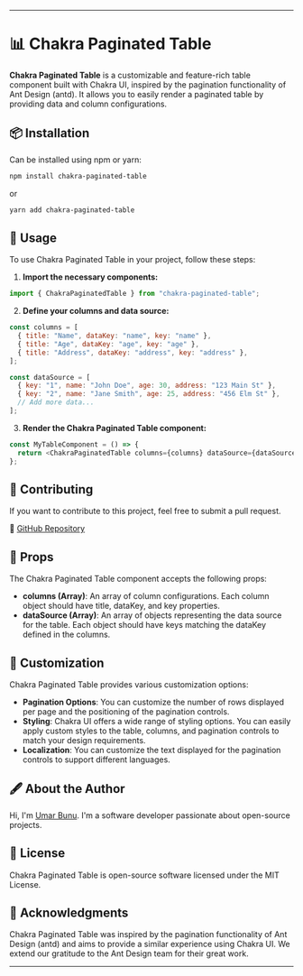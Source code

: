 
---

# 📊 Chakra Paginated Table

**Chakra Paginated Table** is a customizable and feature-rich table component built with Chakra UI, inspired by the pagination functionality of Ant Design (antd). It allows you to easily render a paginated table by providing data and column configurations.

## 📦 Installation

Can be installed using npm or yarn:

```bash
npm install chakra-paginated-table
```

or

```bash
yarn add chakra-paginated-table
```

## 🚀 Usage

To use Chakra Paginated Table in your project, follow these steps:

1. **Import the necessary components:**

```javascript
import { ChakraPaginatedTable } from "chakra-paginated-table";
```

2. **Define your columns and data source:**

```javascript
const columns = [
  { title: "Name", dataKey: "name", key: "name" },
  { title: "Age", dataKey: "age", key: "age" },
  { title: "Address", dataKey: "address", key: "address" },
];

const dataSource = [
  { key: "1", name: "John Doe", age: 30, address: "123 Main St" },
  { key: "2", name: "Jane Smith", age: 25, address: "456 Elm St" },
  // Add more data...
];
```

3. **Render the Chakra Paginated Table component:**

```javascript
const MyTableComponent = () => {
  return <ChakraPaginatedTable columns={columns} dataSource={dataSource} />;
};
```

## 🤝 Contributing

If you want to contribute to this project, feel free to submit a pull request.

🔗 [GitHub Repository](https://github.com/umar-bunu/chakra-ui-paginatated-table)

## 📜 Props

The Chakra Paginated Table component accepts the following props:

- **columns (Array)**: An array of column configurations. Each column object should have title, dataKey, and key properties.
- **dataSource (Array)**: An array of objects representing the data source for the table. Each object should have keys matching the dataKey defined in the columns.

## 🎨 Customization

Chakra Paginated Table provides various customization options:

- **Pagination Options**: You can customize the number of rows displayed per page and the positioning of the pagination controls.
- **Styling**: Chakra UI offers a wide range of styling options. You can easily apply custom styles to the table, columns, and pagination controls to match your design requirements.
- **Localization**: You can customize the text displayed for the pagination controls to support different languages.

## 🖋 About the Author

Hi, I'm [Umar Bunu](https://github.com/umar-bunu). I'm a software developer passionate about open-source projects.

## 📜 License

Chakra Paginated Table is open-source software licensed under the MIT License.

## 🙏 Acknowledgments

Chakra Paginated Table was inspired by the pagination functionality of Ant Design (antd) and aims to provide a similar experience using Chakra UI. We extend our gratitude to the Ant Design team for their great work.

---
